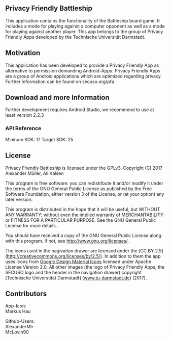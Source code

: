 ## Privacy Friendly Battleship

This application contains the functionality of the Battleship board game. It includes a mode for playing against a computer opponent as well as a mode for playing against another player. This app belongs to the group of Privacy Friendly Apps developed by the Technische Universität Darmstadt. 

## Motivation

This application has been developed to provide a Privacy Friendly App as alternative to permission demanding Android-Apps. Privacy Friendly Apps are a group of Android applications which are optimized regarding privacy. Further information can be found on secuso.org/pfa

## Download and more Information

Further development requires Android Studio, we recommend to use at least version 2.2.3
 
### API Reference

Mininum SDK: 17
Target SDK: 25 

## License

Privacy Friendly Battleship is licensed under the GPLv3.
Copyright (C) 2017 Alexander Müller, Ali Kalsen

This program is free software: you can redistribute it and/or modify
it under the terms of the GNU General Public License as published by
the Free Software Foundation, either version 3 of the License, or
(at your option) any later version.

This program is distributed in the hope that it will be useful,
but WITHOUT ANY WARRANTY; without even the implied warranty of
MERCHANTABILITY or FITNESS FOR A PARTICULAR PURPOSE.  See the
GNU General Public License for more details.

You should have received a copy of the GNU General Public License
along with this program. If not, see <http://www.gnu.org/licenses/>.

The icons used in the nagivation drawer are licensed under the [CC BY 2.5] (http://creativecommons.org/licenses/by/2.5/). In addition to them the app uses icons from [Google Design Material Icons](https://design.google.com/icons/index.html) licensed under Apache License Version 2.0. All other images (the logo of Privacy Friendly Apps, the SECUSO logo and the header in the navigation drawer) copyright [Technische Universtität Darmstadt] (www.tu-darmstadt.de) (2017).

## Contributors

App-Icon: <br />
Markus Hau<br />

Github-Users: <br />
AlexanderMlr <br />
McLovin90





